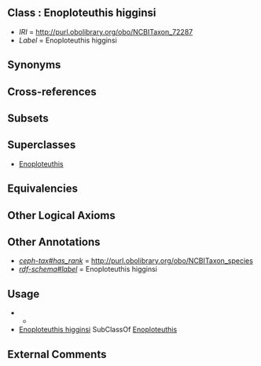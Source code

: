 
## Class : Enoploteuthis higginsi

 * *IRI* = http://purl.obolibrary.org/obo/NCBITaxon_72287
 * *Label* = Enoploteuthis higginsi

## Synonyms


## Cross-references


## Subsets


## Superclasses

 * [Enoploteuthis](../../NCBITaxon/45/NCBITaxon_34545.md)

## Equivalencies


## Other Logical Axioms


## Other Annotations

 * *[ceph-tax#has_rank](../../ceph-tax#has/nk/ceph-tax#has_rank.md)* = http://purl.obolibrary.org/obo/NCBITaxon_species
 * *[rdf-schema#label](../../el/rdf-schema#label.md)* = Enoploteuthis higginsi

## Usage

 * -
 * [Enoploteuthis higginsi](../../NCBITaxon/87/NCBITaxon_72287.md) SubClassOf [Enoploteuthis](../../NCBITaxon/45/NCBITaxon_34545.md)

## External Comments

